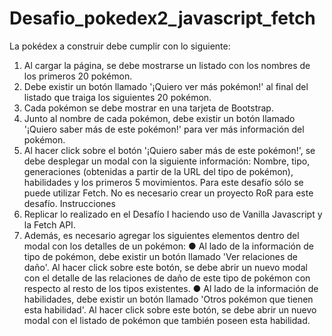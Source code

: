 # Desafio_pokedex2_javascript_fetch

La pokédex a construir debe cumplir con lo siguiente:
1. Al cargar la página, se debe mostrarse un listado con los nombres de los primeros 20 pokémon.
2. Debe existir un botón llamado '¡Quiero ver más pokémon!' al final del listado que traiga los siguientes 20 pokémon.
3. Cada pokémon se debe mostrar en una​ tarjeta de Bootstrap​.
4. Junto al nombre de cada pokémon, debe existir un botón llamado '¡Quiero saber más
de este pokémon!' para ver más información del pokémon.
5. Al hacer click sobre el botón '¡Quiero saber más de este pokémon!', se debe desplegar un modal con la siguiente información: Nombre, tipo, generaciones (obtenidas a partir de la URL del tipo de pokémon), habilidades y los primeros 5 movimientos.
Para este desafío sólo se puede utilizar Fetch.
No es necesario crear un proyecto RoR para este desafío.
Instrucciones
1. Replicar lo realizado en el Desafío I haciendo uso de Vanilla Javascript y la Fetch API.
2. Además, es necesario agregar los siguientes elementos dentro del modal con los
detalles de un pokémon:
● Al lado de la información de tipo de pokémon, debe existir un botón llamado 'Ver relaciones de daño'. Al hacer click sobre este botón, se debe abrir un nuevo modal con el detalle de las relaciones de daño de este tipo de pokémon con respecto al resto de los tipos existentes.
● Al lado de la información de habilidades, debe existir un botón llamado 'Otros pokémon que tienen esta habilidad'. Al hacer click sobre este botón, se debe abrir un nuevo modal con el listado de pokémon que también poseen esta habilidad.
